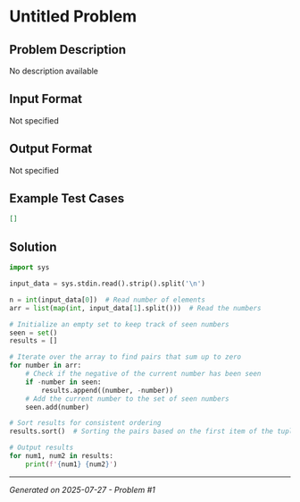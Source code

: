 # Untitled Problem

## Problem Description
No description available

## Input Format
Not specified

## Output Format
Not specified

## Example Test Cases
```json
[]
```

## Solution
```python
import sys

input_data = sys.stdin.read().strip().split('\n')

n = int(input_data[0])  # Read number of elements
arr = list(map(int, input_data[1].split()))  # Read the numbers

# Initialize an empty set to keep track of seen numbers
seen = set()
results = []

# Iterate over the array to find pairs that sum up to zero
for number in arr:
    # Check if the negative of the current number has been seen
    if -number in seen:
        results.append((number, -number))
    # Add the current number to the set of seen numbers
    seen.add(number)

# Sort results for consistent ordering
results.sort()  # Sorting the pairs based on the first item of the tuples

# Output results
for num1, num2 in results:
    print(f'{num1} {num2}')
```

---
*Generated on 2025-07-27 - Problem #1*